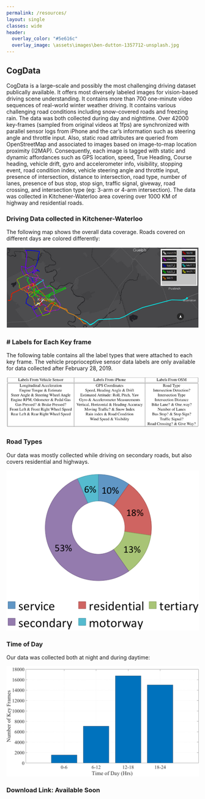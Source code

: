 ```yaml
---
permalink: /resources/
layout: single
classes: wide
header:
  overlay_color: "#5e616c"
  overlay_image: \assets\images\ben-dutton-1357712-unsplash.jpg
---
```


## CogData

CogData is a large–scale and possibly the most challenging driving dataset publically available. It offers most diversely labeled images for vision-based driving scene understanding. It contains more than 700 one-minute video sequences of real-world winter weather driving. It contains various challenging road conditions including snow-covered roads and freezing rain. The data was both collected during day and nighttime. Over 42000 key-frames (sampled from original videos at 1fps) are synchronized with parallel sensor logs from iPhone and the car’s information such as steering angle and throttle input. Also, static road attributes are queried from OpenStreetMap and associated to images based on image-to-map location proximity (I2MAP). Consequently, each image is tagged with static and dynamic affordances such as GPS location, speed, True Heading, Course heading, vehicle drift, gyro and accelerometer info, visibility, stopping event, road condition index, vehicle steering angle and throttle input, presence of intersection, distance to intersection, road type, number of lanes, presence of bus stop, stop sign, traffic signal, giveway, road crossing, and intersection type (eg: 3-arm or 4-arm intersection). The data was collected in Kitchener-Waterloo area covering over 1000 KM of highway and residential roads.


### Driving Data collected in Kitchener-Waterloo

The following map shows the overall data coverage. Roads covered on different days are colored differently:

   ![img](\assets\images\clip_image003.png)   

### # Labels for Each Key frame

The following table contains all the label types that were attached to each key frame. The vehicle proprioceptive sensor data labels are only available for data collected after February 28, 2019.

   ![img](\assets\images\clip_image005.png)   

### Road Types

 

Our data was mostly collected while driving on secondary roads, but also covers residential and highways.

   ![img](\assets\images\clip_image007.png)   

 

### Time of Day 

 

Our data was collected both at night and during daytime:

   ![img](\assets\images\clip_image009.png)   

 

### Download Link: Available Soon